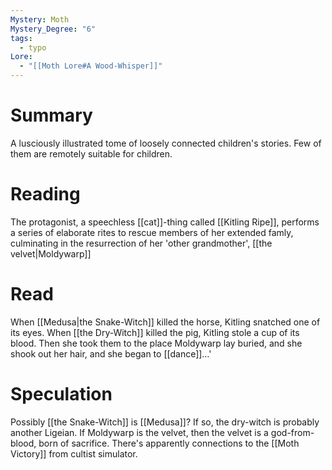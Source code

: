 ```yaml
---
Mystery: Moth
Mystery_Degree: "6"
tags:
  - typo
Lore:
  - "[[Moth Lore#A Wood-Whisper]]"
---
```

# Summary
A lusciously illustrated tome of loosely connected children's stories. Few of them are remotely suitable for children.
# Reading
The protagonist, a speechless [[cat]]-thing called [[Kitling Ripe]], performs a series of elaborate rites to rescue members of her extended famly, culminating in the resurrection of her 'other grandmother', [[the velvet|Moldywarp]]
# Read
When [[Medusa|the Snake-Witch]] killed the horse, Kitling snatched one of its eyes. When [[the Dry-Witch]] killed the pig, Kitling stole a cup of its blood. Then she took them to the place Moldywarp lay buried, and she shook out her hair, and she began to [[dance]]…'

# Speculation
Possibly [[the Snake-Witch]] is [[Medusa]]? If so, the dry-witch is probably another Ligeian.
If Moldywarp is the velvet, then the velvet is a god-from-blood, born of sacrifice.
There's apparently connections to the [[Moth Victory]] from cultist simulator.